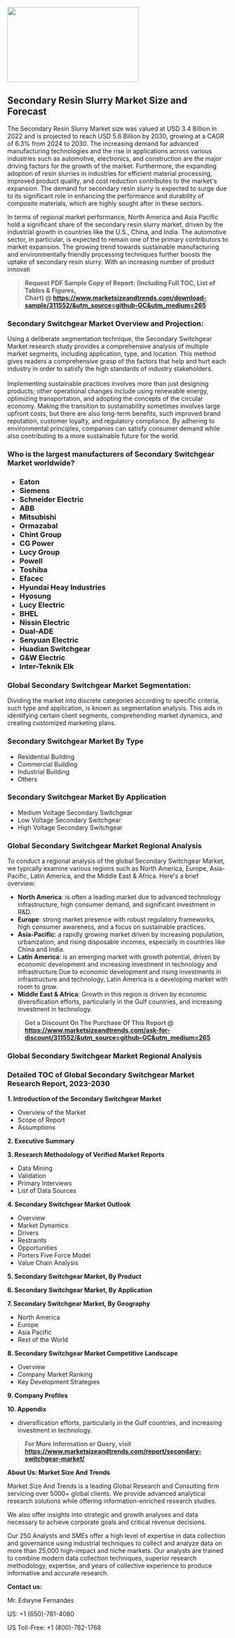 <p><img class="alignnone size-medium wp-image-20088" src="https://ffe5etoiles.com/wp-content/uploads/2024/12/MST1-300x171.png" alt="" width="300" height="171" /></p><h2>Secondary Resin Slurry Market Size and Forecast</h2><p>The Secondary Resin Slurry Market size was valued at USD 3.4 Billion in 2022 and is projected to reach USD 5.6 Billion by 2030, growing at a CAGR of 6.3% from 2024 to 2030. The increasing demand for advanced manufacturing technologies and the rise in applications across various industries such as automotive, electronics, and construction are the major driving factors for the growth of the market. Furthermore, the expanding adoption of resin slurries in industries for efficient material processing, improved product quality, and cost reduction contributes to the market's expansion. The demand for secondary resin slurry is expected to surge due to its significant role in enhancing the performance and durability of composite materials, which are highly sought after in these sectors.</p><p>In terms of regional market performance, North America and Asia Pacific hold a significant share of the secondary resin slurry market, driven by the industrial growth in countries like the U.S., China, and India. The automotive sector, in particular, is expected to remain one of the primary contributors to market expansion. The growing trend towards sustainable manufacturing and environmentally friendly processing techniques further boosts the uptake of secondary resin slurry. With an increasing number of product innovati</p><blockquote id="" class=""><strong>Request PDF Sample Copy of Report: (Including Full TOC, List of Tables &amp; Figures, Chart)&nbsp;@&nbsp;<strong><a href="https://www.marketsizeandtrends.com/download-sample/311552/&utm_source=github-GC&utm_medium=265" target="_blank">https://www.marketsizeandtrends.com/download-sample/311552/&utm_source=github-GC&utm_medium=265</a></strong></strong></blockquote><h3 id="" class="">Secondary Switchgear Market&nbsp;Overview and Projection:</h3><p id="" class="">Using a deliberate segmentation technique, the Secondary Switchgear Market research study provides a comprehensive analysis of multiple market segments, including application, type, and location. This method gives readers a comprehensive grasp of the factors that help and hurt each industry in order to satisfy the high standards of industry stakeholders. <br /> <br />Implementing sustainable practices involves more than just designing products; other operational changes include using renewable energy, optimizing transportation, and adopting the concepts of the circular economy. Making the transition to sustainability sometimes involves large upfront costs, but there are also long-term benefits, such improved brand reputation, customer loyalty, and regulatory compliance. By adhering to environmental principles, companies can satisfy consumer demand while also contributing to a more sustainable future for the world.</p><h3 id="" class="">Who is the largest manufacturers of&nbsp;Secondary Switchgear Market worldwide?</h3><h3 class=""><p><ul><li>Eaton </li><li> Siemens </li><li> Schneider Electric </li><li> ABB </li><li> Mitsubishi </li><li> Ormazabal </li><li> Chint Group </li><li> CG Power </li><li> Lucy Group </li><li> Powell </li><li> Toshiba </li><li> Efacec </li><li> Hyundai Heay Industries </li><li> Hyosung </li><li> Lucy Electric </li><li> BHEL </li><li> Nissin Electric </li><li> Dual-ADE </li><li> Senyuan Electric </li><li> Huadian Switchgear </li><li> G&W Electric </li><li> Inter-Teknik Elk</li></ul></p></h3><h3 id="" class="">Global&nbsp;Secondary Switchgear Market Segmentation:</h3><p id="" class="">Dividing the market into discrete categories according to specific criteria, such type and application, is known as segmentation analysis. This aids in identifying certain client segments, comprehending market dynamics, and creating customized marketing plans.</p><h3 id="" class="">Secondary Switchgear Market&nbsp;By Type</h3><p><p><ul><li>Residential Building</li><li> Commercial Building</li><li> Industrial Building</li><li> Others</p></li></ul></p></p><h3 id="" class="">Secondary Switchgear Market&nbsp;By Application</h3><p class=""><p><ul><li>Medium Voltage Secondary Switchgear</li><li> Low Voltage Secondary Switchgear</li><li> High Voltage Secondary Switchgear</li></ul></p></p><h3 id="" class="">Global Secondary Switchgear Market Regional Analysis</h3><p id="" class="">To conduct a regional analysis of the global Secondary Switchgear Market, we typically examine various regions such as North America, Europe, Asia-Pacific, Latin America, and the Middle East &amp; Africa. Here's a brief overview:</p><ul><li><strong>North America</strong>: is often a leading market due to advanced technology infrastructure, high consumer demand, and significant investment in R&amp;D.</li><li><strong>Europe</strong>: strong market presence with robust regulatory frameworks, high consumer awareness, and a focus on sustainable practices.</li><li><strong>Asia-Pacific</strong>: a rapidly growing market driven by increasing population, urbanization, and rising disposable incomes, especially in countries like China and India.</li><li><strong>Latin America</strong>: is an emerging market with growth potential, driven by economic development and increasing investment in technology and infrastructure.Due to economic development and rising investments in infrastructure and technology, Latin America is a developing market with room to grow.</li><li><strong>Middle East &amp; Africa</strong>: Growth in this region is driven by economic diversification efforts, particularly in the Gulf countries, and increasing investment in technology.</li></ul><blockquote id="" class=""><strong>Get a Discount On The Purchase Of This Report @ <strong><a href="https://www.marketsizeandtrends.com/ask-for-discount/311552/&utm_source=github-GC&utm_medium=265" target="_blank">https://www.marketsizeandtrends.com/ask-for-discount/311552/&utm_source=github-GC&utm_medium=265</a></strong></strong></blockquote><h3 id="" class="">Global Secondary Switchgear Market Regional Analysis</h3><h3 id="" class="">Detailed TOC of Global Secondary Switchgear Market Research Report, 2023-2030</h3><p id="" class=""><strong>1. Introduction of the Secondary Switchgear Market</strong></p><ul><li>Overview of the Market</li><li>Scope of Report</li><li>Assumptions</li></ul><p id="" class=""><strong>2. Executive Summary</strong></p><p id="" class=""><strong>3. Research Methodology of Verified Market Reports</strong></p><ul><li>Data Mining</li><li>Validation</li><li>Primary Interviews</li><li>List of Data Sources</li></ul><p id="" class=""><strong>4. Secondary Switchgear Market Outlook</strong></p><ul><li>Overview</li><li>Market Dynamics</li><li>Drivers</li><li>Restraints</li><li>Opportunities</li><li>Porters Five Force Model</li><li>Value Chain Analysis</li></ul><p id="" class=""><strong>5. Secondary Switchgear Market, By Product</strong></p><p id="" class=""><strong>6. Secondary Switchgear Market, By Application</strong></p><p id="" class=""><strong>7. Secondary Switchgear Market, By Geography</strong></p><ul><li>North America</li><li>Europe</li><li>Asia Pacific</li><li>Rest of the World</li></ul><p id="" class=""><strong>8. Secondary Switchgear Market Competitive Landscape</strong></p><ul><li>Overview</li><li>Company Market Ranking</li><li>Key Development Strategies</li></ul><p id="" class=""><strong>9. Company Profiles</strong></p><p id="" class=""><strong>10. Appendix</strong></p><ul><li>diversification efforts, particularly in the Gulf countries, and increasing investment in technology.</li></ul><blockquote id="" class=""><strong>For More Information or Query, visit <strong><strong><a href="https://www.marketsizeandtrends.com/report/secondary-switchgear-market/" target="_blank">https://www.marketsizeandtrends.com/report/secondary-switchgear-market/</a></strong></strong></strong></blockquote><p id="" class=""><strong>About Us: Market Size And Trends</strong></p><p id="" class="">Market Size And Trends is a leading Global Research and Consulting firm servicing over 5000+ global clients. We provide advanced analytical research solutions while offering information-enriched research studies.</p><p id="" class="">We also offer insights into strategic and growth analyses and data necessary to achieve corporate goals and critical revenue decisions.</p><p id="" class="">Our 250 Analysts and SMEs offer a high level of expertise in data collection and governance using industrial techniques to collect and analyze data on more than 25,000 high-impact and niche markets. Our analysts are trained to combine modern data collection techniques, superior research methodology, expertise, and years of collective experience to produce informative and accurate research.</p><p id="" class=""><strong>Contact us:</strong></p><p id="" class="">Mr. Edwyne Fernandes</p><p id="" class="">US: +1 (650)-781-4080</p><p id="" class="">US Toll-Free: +1 (800)-782-1768</p>
